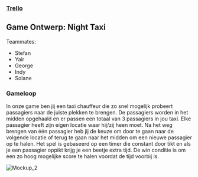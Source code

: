 ### [Trello][TR]
[TR]: https://trello.com/b/xBCFrkO7/nighttaxi-project

## Game Ontwerp: Night Taxi
Teammates:
- Stefan
- Yair
- George
- Indy
- Solane

### Gameloop
In onze game ben jij een taxi chauffeur die zo snel mogelijk probeert passagiers naar de juiste plekken te brengen. De passagiers worden in het midden opgehaald en er passen een totaal van 3 passagiers in jou taxi. Elke passagier heeft zijn eigen locatie waar hij/zij heen moet. Na het weg brengen van één passagier heb jij de keuze om door te gaan naar de volgende locatie of terug te gaan naar het midden om een nieuwe passagier op te halen. Het spel is gebaseerd op een timer die constant door tikt en als je een passagier oppikt krijg je een beetje extra tijd. De win conditie is om een zo hoog mogelijke score te halen voordat de tijd voorbij is.

![Mockup_2](https://github.com/yairme/NightTaxi/assets/70896922/3b240abc-e69b-4667-96a8-1da90acf071f)

